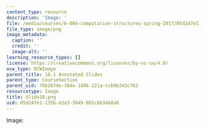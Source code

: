 ```yaml
---
content_type: resource
description: 'Image: '
file: /media/courses/6-004-computation-structures-spring-2017/05d247e1135be2a33849801c6b34b8a0_Slide10.png
file_type: image/png
image_metadata:
  caption: ''
  credit: ''
  image-alt: ''
learning_resource_types: []
license: https://creativecommons.org/licenses/by-nc-sa/4.0/
ocw_type: OCWImage
parent_title: 10.1 Annotated Slides
parent_type: CourseSection
parent_uid: 76b26f4e-38da-1486-221a-ccb9b343c762
resourcetype: Image
title: Slide10.png
uid: 05d247e1-135b-e2a3-3849-801c6b34b8a0
---
```

Image: 